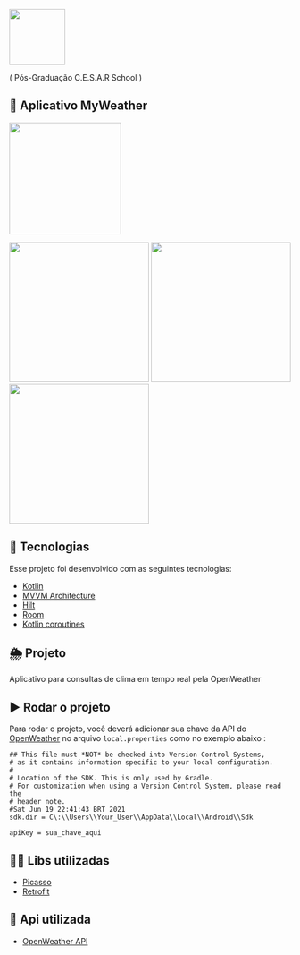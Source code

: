 <p float="left">
  
<img src="https://user-images.githubusercontent.com/32901063/118206851-c10e2f80-b439-11eb-8124-285d87ca1812.png" width="100">
</p>
 ( Pós-Graduação C.E.S.A.R School )
 
## 📱 Aplicativo MyWeather

<img src="https://user-images.githubusercontent.com/32901063/124460463-c87cf580-dd65-11eb-9692-efbdb81fed36.png" width="200">

<p float="left">
<img src="https://user-images.githubusercontent.com/32901063/124459894-0f1e2000-dd65-11eb-869d-d49e9b3e5e02.png" width="250">
<img src="https://user-images.githubusercontent.com/32901063/124460131-599f9c80-dd65-11eb-98d4-55bfde4d4d63.png" width="250">
<img src="https://user-images.githubusercontent.com/32901063/124460165-658b5e80-dd65-11eb-861e-8b385d5d93e7.png" width="250">
</p>

## :rocket: Tecnologias
Esse projeto foi desenvolvido com as seguintes tecnologias:
- [Kotlin](https://kotlinlang.org/)
- [MVVM Architecture](https://developer.android.com/topic/libraries/architecture/viewmodel)
- [Hilt](https://developer.android.com/training/dependency-injection/hilt-android?hl=pt-br)
- [Room](https://developer.android.com/training/data-storage/room)
- [Kotlin coroutines](https://developer.android.com/kotlin/coroutines)


## 🌦️ Projeto
Aplicativo para consultas de clima em tempo real pela OpenWeather

## ▶️ Rodar o projeto
Para rodar o projeto, você deverá adicionar sua chave da API do [OpenWeather](https://openweathermap.org/current) no arquivo ```local.properties``` como no exemplo abaixo :

```properties
## This file must *NOT* be checked into Version Control Systems,
# as it contains information specific to your local configuration.
#
# Location of the SDK. This is only used by Gradle.
# For customization when using a Version Control System, please read the
# header note.
#Sat Jun 19 22:41:43 BRT 2021
sdk.dir = C\:\\Users\\Your_User\\AppData\\Local\\Android\\Sdk

apiKey = sua_chave_aqui
```

## 👨‍💻 Libs utilizadas
- [Picasso](https://github.com/square/picasso)
- [Retrofit](https://github.com/square/retrofit)

## 🔗 Api utilizada
- [OpenWeather API](https://openweathermap.org/current)
